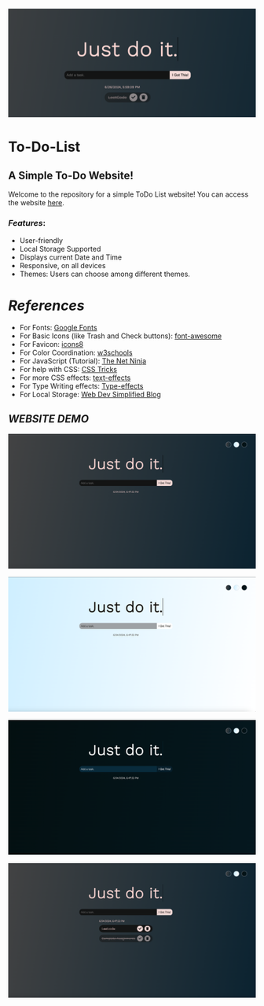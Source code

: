 ![GitHub Cards Preview](https://github.com/omargeo/ToDoList/blob/main/Art/Cover.png)
# To-Do-List

## A Simple To-Do Website!
Welcome to the repository for a simple ToDo List website! You can access the website [here](https://omargeo.github.io/ToDoList/).
  
### *Features*: 

* User-friendly
* Local Storage Supported
* Displays current Date and Time
* Responsive, on all devices
* Themes: Users can choose among different themes.

# *References*

* For Fonts: [Google Fonts](https://fonts.googleapis.com/css2?family=Work+Sans:wght@300&display=swap)
* For Basic Icons (like Trash and Check buttons): [font-awesome](https://fontawesome.com)
* For Favicon: [icons8](https://icons8.com/icons/)
* For Color Coordination: [w3schools](https://www.w3schools.com/colors/colors_mixer.asp?colorbottom=000000&colortop=FFFFFF)
* For JavaScript (Tutorial): [The Net Ninja](https://www.youtube.com/playlist?list=PL4cUxeGkcC9i9Ae2D9Ee1RvylH38dKuET)
* For help with CSS: [CSS Tricks](https://css-tricks.com/)
* For more CSS effects: [text-effects](https://speckyboy.com/underline-text-effects-css/)
* For Type Writing effects: [Type-effects](https://usefulangle.com/post/85/css-typewriter-animation)
* For Local Storage: [Web Dev Simplified Blog](https://blog.webdevsimplified.com/2020-08/cookies-localStorage-sessionStorage/)

## *WEBSITE DEMO*

![Screenshot (771)](https://github.com/omargeo/ToDoList/blob/main/Art/TodoList%20visual%201.png)

![Screenshot (772)](https://github.com/omargeo/ToDoList/blob/main/Art/TodoList%20visual%202.png)

![Screenshot (773)](https://github.com/omargeo/ToDoList/blob/main/Art/TodoList%20visual%203.png)

![Screenshot (774)](https://github.com/omargeo/ToDoList/blob/main/Art/TodoList%20visual%204.png)


